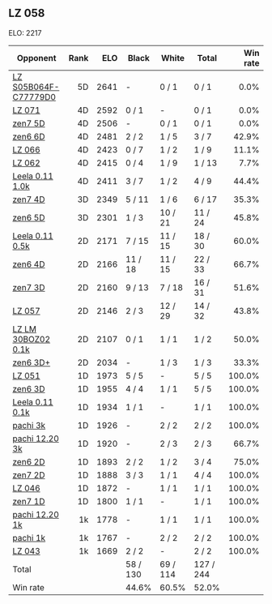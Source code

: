 ## LZ 058 ##

ELO: 2217

Opponent | Rank | ELO | Black | White | Total | Win rate
---------|-----:|----:|-------|-------|-------|-------:
[LZ S05B064F-C77779D0](LZ%20S05B064F-C77779D0.md) | 5D | 2641 | - | 0 / 1 | 0 / 1 | 0.0%
[LZ 071](LZ%20071.md) | 4D | 2592 | 0 / 1 | - | 0 / 1 | 0.0%
[zen7 5D](zen7%205D.md) | 4D | 2506 | - | 0 / 1 | 0 / 1 | 0.0%
[zen6 6D](zen6%206D.md) | 4D | 2481 | 2 / 2 | 1 / 5 | 3 / 7 | 42.9%
[LZ 066](LZ%20066.md) | 4D | 2423 | 0 / 7 | 1 / 2 | 1 / 9 | 11.1%
[LZ 062](LZ%20062.md) | 4D | 2415 | 0 / 4 | 1 / 9 | 1 / 13 | 7.7%
[Leela 0.11 1.0k](Leela%200.11%201.0k.md) | 4D | 2411 | 3 / 7 | 1 / 2 | 4 / 9 | 44.4%
[zen7 4D](zen7%204D.md) | 3D | 2349 | 5 / 11 | 1 / 6 | 6 / 17 | 35.3%
[zen6 5D](zen6%205D.md) | 3D | 2301 | 1 / 3 | 10 / 21 | 11 / 24 | 45.8%
[Leela 0.11 0.5k](Leela%200.11%200.5k.md) | 2D | 2171 | 7 / 15 | 11 / 15 | 18 / 30 | 60.0%
[zen6 4D](zen6%204D.md) | 2D | 2166 | 11 / 18 | 11 / 15 | 22 / 33 | 66.7%
[zen7 3D](zen7%203D.md) | 2D | 2160 | 9 / 13 | 7 / 18 | 16 / 31 | 51.6%
[LZ 057](LZ%20057.md) | 2D | 2146 | 2 / 3 | 12 / 29 | 14 / 32 | 43.8%
[LZ LM 30BOZ02 0.1k](LZ%20LM%2030BOZ02%200.1k.md) | 2D | 2107 | 0 / 1 | 1 / 1 | 1 / 2 | 50.0%
[zen6 3D+](zen6%203D+.md) | 2D | 2034 | - | 1 / 3 | 1 / 3 | 33.3%
[LZ 051](LZ%20051.md) | 1D | 1973 | 5 / 5 | - | 5 / 5 | 100.0%
[zen6 3D](zen6%203D.md) | 1D | 1955 | 4 / 4 | 1 / 1 | 5 / 5 | 100.0%
[Leela 0.11 0.1k](Leela%200.11%200.1k.md) | 1D | 1934 | 1 / 1 | - | 1 / 1 | 100.0%
[pachi 3k](pachi%203k.md) | 1D | 1926 | - | 2 / 2 | 2 / 2 | 100.0%
[pachi 12.20 3k](pachi%2012.20%203k.md) | 1D | 1920 | - | 2 / 3 | 2 / 3 | 66.7%
[zen6 2D](zen6%202D.md) | 1D | 1893 | 2 / 2 | 1 / 2 | 3 / 4 | 75.0%
[zen7 2D](zen7%202D.md) | 1D | 1888 | 3 / 3 | 1 / 1 | 4 / 4 | 100.0%
[LZ 046](LZ%20046.md) | 1D | 1872 | - | 1 / 1 | 1 / 1 | 100.0%
[zen7 1D](zen7%201D.md) | 1D | 1800 | 1 / 1 | - | 1 / 1 | 100.0%
[pachi 12.20 1k](pachi%2012.20%201k.md) | 1k | 1778 | - | 1 / 1 | 1 / 1 | 100.0%
[pachi 1k](pachi%201k.md) | 1k | 1767 | - | 2 / 2 | 2 / 2 | 100.0%
[LZ 043](LZ%20043.md) | 1k | 1669 | 2 / 2 | - | 2 / 2 | 100.0%
Total | | | 58 / 130 | 69 / 114 | 127 / 244 | 
Win rate| | | 44.6% | 60.5% | 52.0% | 
